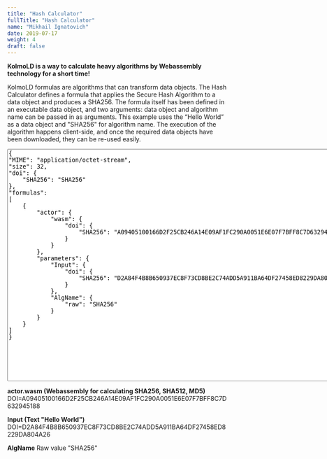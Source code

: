 ```yaml
---
title: "Hash Calculator"
fullTitle: "Hash Calculator"
name: "Mikhail Ignatovich"
date: 2019-07-17
weight: 4
draft: false
---
```


<b>KolmoLD is a way to calculate heavy algorithms by Webassembly technology for a short time!</b>

KolmoLD formulas are algorithms that can transform data objects. The Hash Calculator defines a formula that applies the Secure Hash Algorithm to a data
object and produces a SHA256. The formula itself has been defined in an executable data object, and two arguments:
data object and algorithm name can be passed in as arguments. This example uses the “Hello World” as a data object and "SHA256" for algorithm name. The execution of the algorithm happens client-side, and once the required data objects have been downloaded, they can be re-used easily.

<div class="interactive-canvas">
<textarea class="manifest-text" id="sample_1_manifest_text" cols="100" rows="35">
{
"MIME": "application/octet-stream",
"size": 32,
"doi": {
	"SHA256": "SHA256"
},
"formulas": 
[
	{
		"actor": {
			"wasm": {
				"doi": {
					"SHA256": "A09405100166D2F25CB246A14E09AF1FC290A0051E6E07F7BFF8C7D632945188"
				}
			}
		},
		"parameters": {
			"Input": {
				"doi": {
					"SHA256": "D2A84F4B8B650937EC8F73CD8BE2C74ADD5A911BA64DF27458ED8229DA804A26"
				}
			},
			"AlgName": {
				"raw": "SHA256"
			}
		}
	}
]
}
</textarea>
<br>
<span class="run-button-placeholder"></span>
<span class="render-button-placeholder"></span>
<span class="manifest-data-placeholder" id="sample_1_manifest_data"></span>
</div>


<b>actor.wasm (Webassembly for calculating SHA256, SHA512, MD5)</b>
    DOI=A09405100166D2F25CB246A14E09AF1FC290A0051E6E07F7BFF8C7D632945188

<b>Input (Text "Hello World")</b>
    DOI=D2A84F4B8B650937EC8F73CD8BE2C74ADD5A911BA64DF27458ED8229DA804A26

<b>AlgName</b>
    Raw value "SHA256"